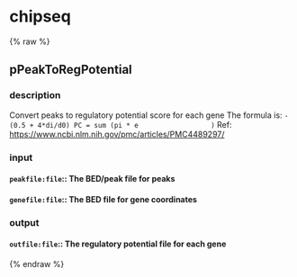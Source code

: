# chipseq
<!-- toc -->
{% raw %}

## pPeakToRegPotential

### description
Convert peaks to regulatory potential score for each gene
The formula is:
``
	             -(0.5 + 4*di/d0)
PC = sum (pi * e                  )
``
Ref: https://www.ncbi.nlm.nih.gov/pmc/articles/PMC4489297/

### input
#### `peakfile:file`:: The BED/peak file for peaks  
#### `genefile:file`:: The BED file for gene coordinates  

### output
#### `outfile:file`:: The regulatory potential file for each gene  
{% endraw %}
